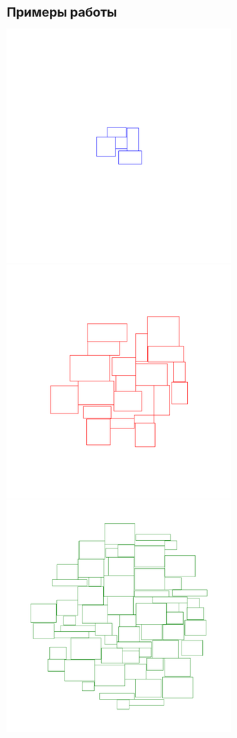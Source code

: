# Примеры работы 

![pic1](https://github.com/TerribleVoice/tdd/blob/master/cs/CloudTag/Example%20Images/pic1.png "Пример 1")
![pic2](https://github.com/TerribleVoice/tdd/blob/master/cs/CloudTag/Example%20Images/pic2.png "Пример 2")
![pic3](https://github.com/TerribleVoice/tdd/blob/master/cs/CloudTag/Example%20Images/pic3.png "Пример 3")
